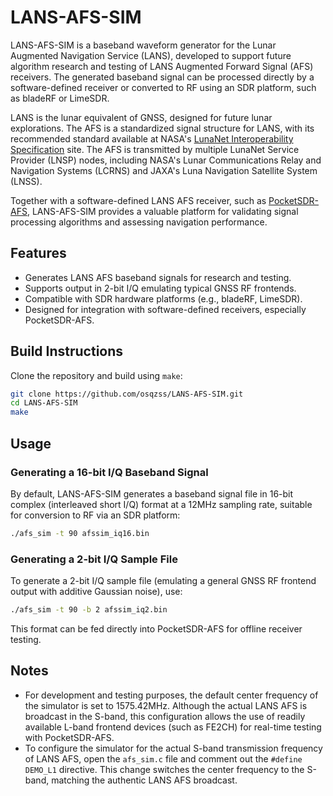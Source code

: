 # LANS-AFS-SIM

LANS-AFS-SIM is a baseband waveform generator for the Lunar Augmented Navigation Service (LANS), developed to support future algorithm research and testing of LANS Augmented Forward Signal (AFS) receivers. The generated baseband signal can be processed directly by a software-defined receiver or converted to RF using an SDR platform, such as bladeRF or LimeSDR.

LANS is the lunar equivalent of GNSS, designed for future lunar explorations. The AFS is a standardized signal structure for LANS, with its recommended standard available at NASA's [LunaNet Interoperability Specification](https://www.nasa.gov/directorates/somd/space-communications-navigation-program/lunanet-interoperability-specification/) site. The AFS is transmitted by multiple LunaNet Service Provider (LNSP) nodes, including NASA's Lunar Communications Relay and Navigation Systems (LCRNS) and JAXA's Luna Navigation Satellite System (LNSS).

Together with a software-defined LANS AFS receiver, such as [PocketSDR-AFS](https://github.com/osqzss/PocketSDR-AFS), LANS-AFS-SIM provides a valuable platform for validating signal processing algorithms and assessing navigation performance.

## Features

- Generates LANS AFS baseband signals for research and testing.
- Supports output in 2-bit I/Q emulating typical GNSS RF frontends.
- Compatible with SDR hardware platforms (e.g., bladeRF, LimeSDR).
- Designed for integration with software-defined receivers, especially PocketSDR-AFS.

## Build Instructions

Clone the repository and build using `make`:

```sh
git clone https://github.com/osqzss/LANS-AFS-SIM.git
cd LANS-AFS-SIM
make
```

## Usage

### Generating a 16-bit I/Q Baseband Signal

By default, LANS-AFS-SIM generates a baseband signal file in 16-bit complex (interleaved short I/Q) format at a 12MHz sampling rate, suitable for conversion to RF via an SDR platform:

```sh
./afs_sim -t 90 afssim_iq16.bin
```

### Generating a 2-bit I/Q Sample File

To generate a 2-bit I/Q sample file (emulating a general GNSS RF frontend output with additive Gaussian noise), use:

```sh
./afs_sim -t 90 -b 2 afssim_iq2.bin
```

This format can be fed directly into PocketSDR-AFS for offline receiver testing.

## Notes

- For development and testing purposes, the default center frequency of the simulator is set to 1575.42MHz. Although the actual LANS AFS is broadcast in the S-band, this configuration allows the use of readily available L-band frontend devices (such as FE2CH) for real-time testing with PocketSDR-AFS.
- To configure the simulator for the actual S-band transmission frequency of LANS AFS, open the `afs_sim.c` file and comment out the `#define DEMO_L1` directive. This change switches the center frequency to the S-band, matching the authentic LANS AFS broadcast.
